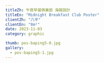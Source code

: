 ```yaml
---
titleZh: 午夜早餐俱樂部 海報設計
titleEn: "Midnight Breakfast Club Poster"
clientZh: "八平"
clientEn: "8m²"
date: 2023-11-03
category: graphic

thumb: pos-baping5-0.jpg
gallery:
  - pos-baping5-1.jpg
---
```

